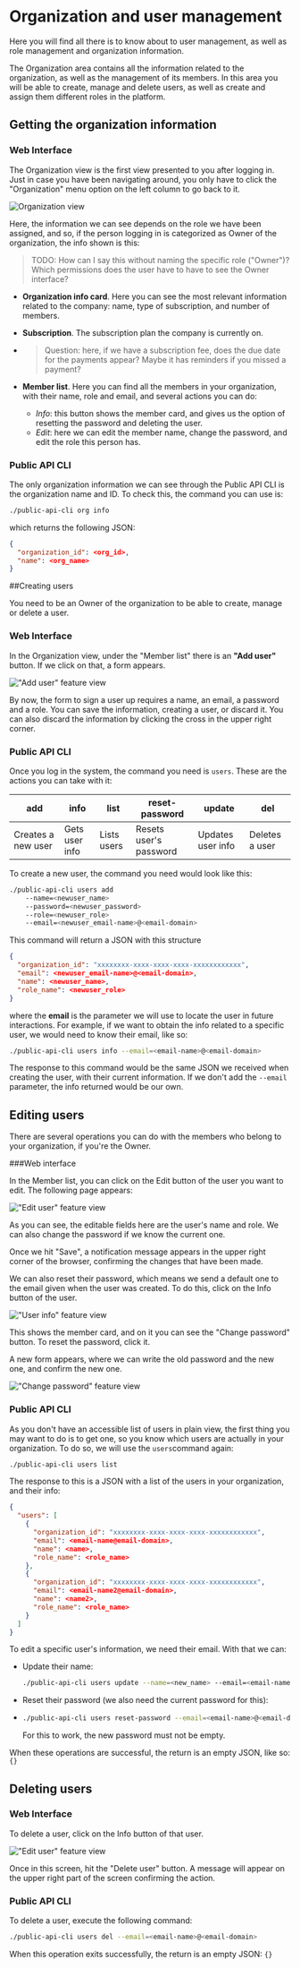 # Organization and user management

Here you will find all there is to know about to user management, as well as role management and organization information.

The Organization area contains all the information related to the organization, as well as the management of its members. In this area you will be able to create, manage and delete users, as well as create and assign them different roles in the platform.

## Getting the organization information

### Web Interface

The Organization view is the first view presented to you after logging in. Just in case you have been navigating around, you only have to click the "Organization" menu option on the left column to go back to it.

![Organization view](../.gitbook/assets/org_ppal.png)

Here, the information we can see depends on the role we have been assigned, and so, if the person logging in is categorized as Owner of the organization, the info shown is this:

> TODO: How can I say this without naming the specific role ("Owner")? Which permissions does the user have to have to see the Owner interface?

- **Organization info card**. Here you can see the most relevant information related to the company: name, type of subscription, and number of members.

- **Subscription**. The subscription plan the company is currently on.

- > Question: here, if we have a subscription fee, does the due date for the payments appear? Maybe it has reminders if you missed a payment?

- **Member list**. Here you can find all the members in your organization, with their name, role and email, and several actions you can do:

  - *Info*: this button shows the member card, and gives us the option of resetting the password and deleting the user.
  - *Edit*: here we can edit the member name, change the password, and edit the role this person has.

### Public API CLI

The only organization information we can see  through the Public API CLI is the organization name and ID. To check this, the command you can use is:

```bash
./public-api-cli org info
```

which returns the following JSON:

```json
{
  "organization_id": <org_id>,
  "name": <org_name>
}
```



##Creating users

You need to be an Owner of the organization to be able to create, manage or delete a user. 

### Web Interface

In the Organization view, under the "Member list" there is an **"Add user"** button. If we click on that, a form appears.

!["Add user" feature view](../.gitbook/assets/org_add_user.png)

By now, the form to sign a user up requires a name, an email, a password and a role. You can save the information, creating a user, or discard it. You can also discard the information by clicking the cross in the upper right corner.

### Public API CLI

Once you log in the system, the command you need is `users`. These are the actions you can take with it:

| add                | info           | list        | reset-password         | update            | del            |
| ------------------ | -------------- | ----------- | ---------------------- | ----------------- | -------------- |
| Creates a new user | Gets user info | Lists users | Resets user's password | Updates user info | Deletes a user |

To create a new user, the command you need would look like this:

```bash
./public-api-cli users add 
	--name=<newuser_name> 
	--password=<newuser_password> 
	--role=<newuser_role> 
	--email=<newuser_email-name>@<email-domain>
```

This command will return a JSON with this structure

```json
{
  "organization_id": "xxxxxxxx-xxxx-xxxx-xxxx-xxxxxxxxxxxx",
  "email": <newuser_email-name>@<email-domain>,
  "name": <newuser_name>,
  "role_name": <newuser_role>
}
```

where the **email** is the parameter we will use to locate the user in future interactions. For example, if we want to obtain the info related to a specific user, we would need to know their email, like so:

```bash
./public-api-cli users info --email=<email-name>@<email-domain>
```

The response to this command would be the same JSON we received when creating the user, with their current information. If we don't add the `--email` parameter, the info returned would be our own.



## Editing users

There are several operations you can do with the members who belong to your organization, if you're the Owner. 

###Web interface

In the Member list, you can click on the Edit button of the user you want to edit. The following page appears:

!["Edit user" feature view](../.gitbook/assets/org_edit_user.png)



As you can see, the editable fields here are the user's name and role. We can also change the password if we know the current one.

Once we hit "Save", a notification message appears in the upper right corner of the browser, confirming the changes that have been made.

We can also reset their password, which means we send a default one to the email given when the user was created. To do this, click on the Info button of the user.

!["User info" feature view](../.gitbook/assets/org_change_password_prev.png)

This shows the member card, and on it you can see the "Change password" button. To reset the password, click it.

A new form appears, where we can write the old password and the new one, and confirm the new one.

!["Change password" feature view](../.gitbook/assets/org_change_password.png)

### Public API CLI

As you don't have an accessible list of users in plain view, the first thing you may want to do is to get one, so you know which users are actually in your organization. To do so, we will use the `users`command again:

```bash
./public-api-cli users list
```

The response to this is a JSON with a list of the users in your organization, and their info:

```json
{
  "users": [
    {
      "organization_id": "xxxxxxxx-xxxx-xxxx-xxxx-xxxxxxxxxxxx",
      "email": <email-name@email-domain>,
      "name": <name>,
      "role_name": <role_name>
    },
    {
      "organization_id": "xxxxxxxx-xxxx-xxxx-xxxx-xxxxxxxxxxxx",
      "email": <email-name2@email-domain>,
      "name": <name2>,
      "role_name": <role_name>
    }
  ]
}
```

To edit a specific user's information, we need their email. With that we can:

- Update their name:

  ```bash
  ./public-api-cli users update --name=<new_name> --email=<email-name>@<email-domain>
  ```

- Reset their password (we also need the current password for this):

- ```bash
  ./public-api-cli users reset-password --email=<email-name>@<email-domain> --password=<password> --newPassword=<newpassword>
  ```

  For this to work, the new password must not be empty.

When these operations are successful, the return is an empty JSON, like so: `{}`

## Deleting users

### Web Interface

 To delete a user, click on the Info button of that user.

!["Edit user" feature view](../.gitbook/assets/org_delete_user.png)

Once in this screen, hit the "Delete user" button. A message will appear on the upper right part of the screen confirming  the action.

### Public API CLI

To delete a user, execute the following command:

```bash
./public-api-cli users del --email=<email-name>@<email-domain>
```

When this operation exits successfully, the return is an empty JSON: `{}`